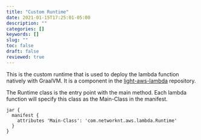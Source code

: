 ```yaml
---
title: "Custom Runtime"
date: 2021-01-15T17:25:01-05:00
description: ""
categories: []
keywords: []
slug: ""
toc: false
draft: false
reviewed: true
---
```


This is the custom runtime that is used to deploy the lambda function natively with GraalVM. It is a component in the [light-aws-lambda][] repository. 

The Runtime class is the entry point with the main method. Each lambda function will specify this class as the Main-Class in the manifest. 

```
jar {
  manifest {
    attributes 'Main-Class': 'com.networknt.aws.lambda.Runtime'
  }
}
```

[light-aws-lambda]: https://github.com/networknt/light-aws-lambda/tree/master/custom-runtime


